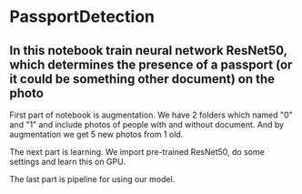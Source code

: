 # PassportDetection
<h2> In this notebook train neural network ResNet50, which determines the presence of a passport (or it could be something other document) on the photo </h2>

First part of notebook is augmentation. We have 2 folders which named "0" and "1" and include photos of people with and without document. 
And by augmentation we get 5 new photos from 1 old.

The next part is learning. We import pre-trained ResNet50, do some settings and learn this on GPU. 

The last part is pipeline for using our model. 
